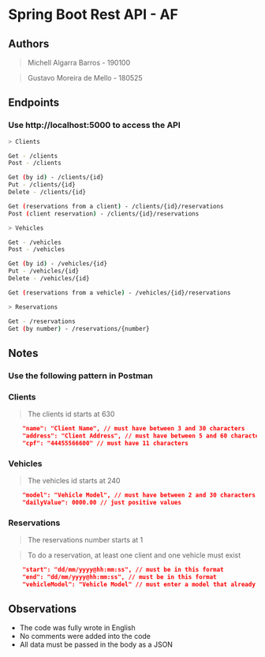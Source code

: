# Spring Boot Rest API - AF

## Authors

> Michell Algarra Barros - 190100

> Gustavo Moreira de Mello - 180525

## Endpoints
### Use http://localhost:5000 to access the API
```bash
> Clients

Get - /clients
Post - /clients

Get (by id) - /clients/{id}
Put - /clients/{id}
Delete - /clients/{id}

Get (reservations from a client) - /clients/{id}/reservations
Post (client reservation) - /clients/{id}/reservations

> Vehicles

Get - /vehicles
Post - /vehicles

Get (by id) - /vehicles/{id}
Put - /vehicles/{id}
Delete - /vehicles/{id}

Get (reservations from a vehicle) - /vehicles/{id}/reservations

> Reservations

Get - /reservations
Get (by number) - /reservations/{number}
```

## Notes
### Use the following pattern in Postman
### **Clients**
> The clients id starts at 630
```JSON
    "name": "Client Name", // must have between 3 and 30 characters
    "address": "Client Address", // must have between 5 and 60 characters
    "cpf": "44455566600" // must have 11 characters
```
### **Vehicles**
> The vehicles id starts at 240
```JSON
    "model": "Vehicle Model", // must have between 2 and 30 characters
    "dailyValue": 0000.00 // just positive values
```
### **Reservations**
> The reservations number starts at 1

> To do a reservation, at least one client and one vehicle must exist
```JSON
    "start": "dd/mm/yyyy@hh:mm:ss", // must be in this format
    "end": "dd/mm/yyyy@hh:mm:ss", // must be in this format
    "vehicleModel": "Vehicle Model" // must enter a model that already exists
```

## Observations
- The code was fully wrote in English
- No comments were added into the code
- All data must be passed in the body as a JSON
